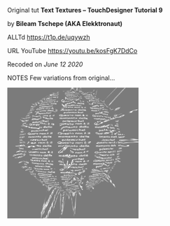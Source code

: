 Original tut
**Text Textures – TouchDesigner Tutorial 9**

by
**Bileam Tschepe (AKA Elekktronaut)**

ALLTd
https://t1p.de/uqywzh

URL YouTube
https://youtu.be/kosFgK7DdCo

Recoded on
*June 12 2020*

NOTES
Few variations from original...

![Network preview](02_TD-Bootcamp/Kinetic-Typography-02/Demo.png)